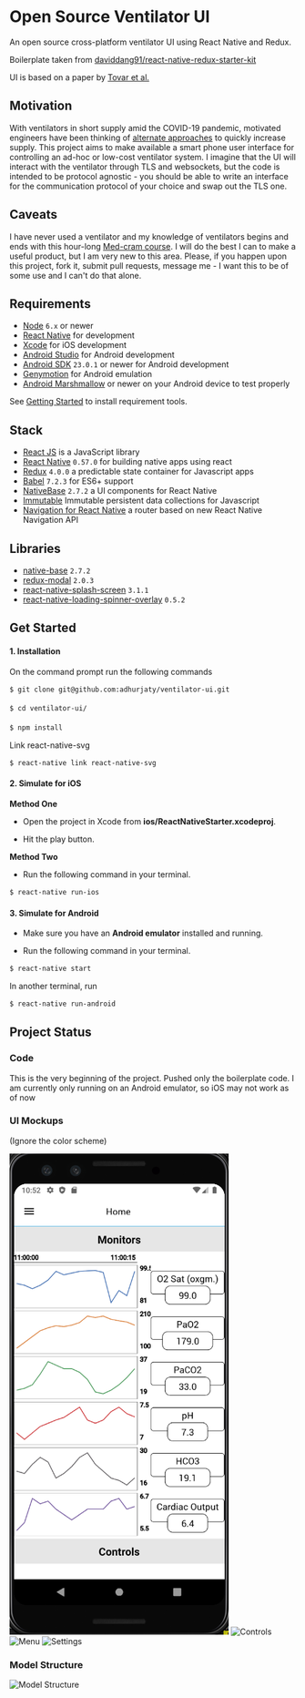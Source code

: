 # Open Source Ventilator UI

An open source cross-platform ventilator UI using React Native and Redux.

Boilerplate taken from [daviddang91/react-native-redux-starter-kit](https://github.com/daviddang91/react-native-redux-starter-kit)

UI is based on a paper by [Tovar et al.](https://www.researchgate.net/publication/21347684_The_design_of_a_user_interface_for_a_ventilator-management_advisor)

## Motivation

With ventilators in short supply amid the COVID-19 pandemic, motivated engineers have been thinking of [alternate approaches](https://ideas.4brad.com/creating-plan-reprogram-smart-cpap-machines-become-emergency-ventilators?fbclid=IwAR32C88yPHcioXnKK3fedvi-0STfUxVVvvDmxtC0DN_pLx10hQMq96Weolc) to quickly increase supply. This project aims to make available a smart phone user interface for controlling an ad-hoc or low-cost ventilator system. I imagine that the UI will interact with the ventilator through TLS and websockets, but the code is intended to be protocol agnostic - you should be able to write an interface for the communication protocol of your choice and swap out the TLS one.

## Caveats

I have never used a ventilator and my knowledge of ventilators begins and ends with this hour-long [Med-cram course](https://www.medcram.com/courses/COVID19-ventilator-mechanical-ventilation?fbclid=IwAR1pwLeSyTTVwNo6_-d1xhMUXPavGMFaVvjm6UAuMBiM2KJm_HhCdow5p9E). I will do the best I can to make a useful product, but I am very new to this area. Please, if you happen upon this project, fork it, submit pull requests, message me - I want this to be of some use and I can't do that alone.

## Requirements

- [Node](https://nodejs.org) `6.x` or newer
- [React Native](http://facebook.github.io/react-native/docs/getting-started.html) for development
- [Xcode](https://developer.apple.com/xcode/) for iOS development
- [Android Studio](https://developer.android.com/studio/index.html) for Android development
- [Android SDK](https://developer.android.com/sdk/) `23.0.1` or newer for Android development
- [Genymotion](https://www.genymotion.com/) for Android emulation
- [Android Marshmallow](https://www.android.com/versions/marshmallow-6-0/) or newer on your Android device to test properly

See [Getting Started](https://facebook.github.io/react-native/docs/getting-started.html) to install requirement tools.

## Stack

- [React JS](https://reactjs.org/) is a JavaScript library
- [React Native](https://facebook.github.io/react-native/) `0.57.0` for building native apps using react
- [Redux](https://redux.js.org) `4.0.0` a predictable state container for Javascript apps
- [Babel](http://babeljs.io/) `7.2.3` for ES6+ support
- [NativeBase](https://nativebase.io/) `2.7.2` a UI components for React Native
- [Immutable](https://facebook.github.io/immutable-js/) Immutable persistent data collections for Javascript
- [Navigation for React Native](https://reactnavigation.org/) a router based on new React Native Navigation API


## Libraries
- [native-base](https://nativebase.io/) `2.7.2`
- [redux-modal](https://github.com/yesmeck/redux-modal) `2.0.3`
- [react-native-splash-screen](https://github.com/crazycodeboy/react-native-splash-screen) `3.1.1`
- [react-native-loading-spinner-overlay](https://github.com/joinspontaneous/react-native-loading-spinner-overlay) `0.5.2`

## Get Started

#### 1. Installation

On the command prompt run the following commands

```sh
$ git clone git@github.com:adhurjaty/ventilator-ui.git

$ cd ventilator-ui/

$ npm install
```

Link react-native-svg
```sh
$ react-native link react-native-svg
```

#### 2. Simulate for iOS

**Method One**

*	Open the project in Xcode from **ios/ReactNativeStarter.xcodeproj**.

*	Hit the play button.


**Method Two**

*	Run the following command in your terminal.

```sh
$ react-native run-ios
```

#### 3. Simulate for Android

*	Make sure you have an **Android emulator** installed and running.

*	Run the following command in your terminal.

```sh
$ react-native start
```
In another terminal, run
```sh
$ react-native run-android
```

## Project Status

### Code

This is the very beginning of the project. Pushed only the boilerplate code. I am currently only running on an Android emulator, so iOS may not work as of now

### UI Mockups

(Ignore the color scheme)

![Monitors](screenshots/planning/ui_mockup_monitors.png)
![Controls](screenshots/planning/ui_mockup_controls.png)
![Menu](screenshots/planning/ui_mockup_menu.png)
![Settings](screenshots/planning/ui_mockup_settings.png)

### Model Structure

![Model Structure](screenshots/planning/model_structure.png)
